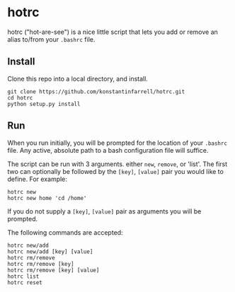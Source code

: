 # hotrc

hotrc ("hot-are-see") is a nice little script that lets you add or remove an alias to/from your `.bashrc` file.

## Install

Clone this repo into a local directory, and install.

    git clone https://github.com/konstantinfarrell/hotrc.git
    cd hotrc
    python setup.py install

## Run

When you run initially, you will be prompted for the location of your `.bashrc` file.
Any active, absolute path to a bash configuration file will suffice.

The script can be run with 3 arguments. either `new`, `remove`, or 'list'.
The first two can optionally be followed by the `[key]`, `[value]` pair you would like to define.
For example:

    hotrc new
    hotrc new home 'cd /home'

If you do not supply a `[key]`, `[value]` pair as arguments you will be prompted.

The following commands are accepted:

    hotrc new/add
    hotrc new/add [key] [value]
    hotrc rm/remove
    hotrc rm/remove [key]
    hotrc rm/remove [key] [value]
    hotrc list
    hotrc reset
